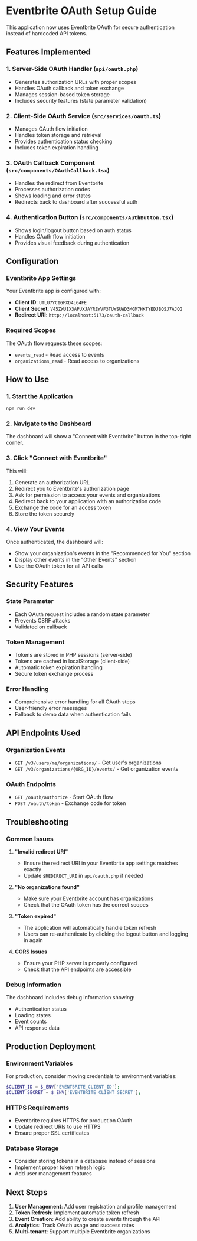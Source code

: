 # Eventbrite OAuth Setup Guide

This application now uses Eventbrite OAuth for secure authentication instead of hardcoded API tokens.

## Features Implemented

### 1. Server-Side OAuth Handler (`api/oauth.php`)
- Generates authorization URLs with proper scopes
- Handles OAuth callback and token exchange
- Manages session-based token storage
- Includes security features (state parameter validation)

### 2. Client-Side OAuth Service (`src/services/oauth.ts`)
- Manages OAuth flow initiation
- Handles token storage and retrieval
- Provides authentication status checking
- Includes token expiration handling

### 3. OAuth Callback Component (`src/components/OAuthCallback.tsx`)
- Handles the redirect from Eventbrite
- Processes authorization codes
- Shows loading and error states
- Redirects back to dashboard after successful auth

### 4. Authentication Button (`src/components/AuthButton.tsx`)
- Shows login/logout button based on auth status
- Handles OAuth flow initiation
- Provides visual feedback during authentication

## Configuration

### Eventbrite App Settings
Your Eventbrite app is configured with:
- **Client ID**: `UTLU7YCIGFXD4L64FE`
- **Client Secret**: `V45ZWUIX3APUXJAYREWVF3TUWSUWD3MGM7HKTYEDJBQSJ7AJQG`
- **Redirect URI**: `http://localhost:5173/oauth-callback`

### Required Scopes
The OAuth flow requests these scopes:
- `events_read` - Read access to events
- `organizations_read` - Read access to organizations

## How to Use

### 1. Start the Application
```bash
npm run dev
```

### 2. Navigate to the Dashboard
The dashboard will show a "Connect with Eventbrite" button in the top-right corner.

### 3. Click "Connect with Eventbrite"
This will:
1. Generate an authorization URL
2. Redirect you to Eventbrite's authorization page
3. Ask for permission to access your events and organizations
4. Redirect back to your application with an authorization code
5. Exchange the code for an access token
6. Store the token securely

### 4. View Your Events
Once authenticated, the dashboard will:
- Show your organization's events in the "Recommended for You" section
- Display other events in the "Other Events" section
- Use the OAuth token for all API calls

## Security Features

### State Parameter
- Each OAuth request includes a random state parameter
- Prevents CSRF attacks
- Validated on callback

### Token Management
- Tokens are stored in PHP sessions (server-side)
- Tokens are cached in localStorage (client-side)
- Automatic token expiration handling
- Secure token exchange process

### Error Handling
- Comprehensive error handling for all OAuth steps
- User-friendly error messages
- Fallback to demo data when authentication fails

## API Endpoints Used

### Organization Events
- `GET /v3/users/me/organizations/` - Get user's organizations
- `GET /v3/organizations/{ORG_ID}/events/` - Get organization events

### OAuth Endpoints
- `GET /oauth/authorize` - Start OAuth flow
- `POST /oauth/token` - Exchange code for token

## Troubleshooting

### Common Issues

1. **"Invalid redirect URI"**
   - Ensure the redirect URI in your Eventbrite app settings matches exactly
   - Update `$REDIRECT_URI` in `api/oauth.php` if needed

2. **"No organizations found"**
   - Make sure your Eventbrite account has organizations
   - Check that the OAuth token has the correct scopes

3. **"Token expired"**
   - The application will automatically handle token refresh
   - Users can re-authenticate by clicking the logout button and logging in again

4. **CORS Issues**
   - Ensure your PHP server is properly configured
   - Check that the API endpoints are accessible

### Debug Information
The dashboard includes debug information showing:
- Authentication status
- Loading states
- Event counts
- API response data

## Production Deployment

### Environment Variables
For production, consider moving credentials to environment variables:
```php
$CLIENT_ID = $_ENV['EVENTBRITE_CLIENT_ID'];
$CLIENT_SECRET = $_ENV['EVENTBRITE_CLIENT_SECRET'];
```

### HTTPS Requirements
- Eventbrite requires HTTPS for production OAuth
- Update redirect URIs to use HTTPS
- Ensure proper SSL certificates

### Database Storage
- Consider storing tokens in a database instead of sessions
- Implement proper token refresh logic
- Add user management features

## Next Steps

1. **User Management**: Add user registration and profile management
2. **Token Refresh**: Implement automatic token refresh
3. **Event Creation**: Add ability to create events through the API
4. **Analytics**: Track OAuth usage and success rates
5. **Multi-tenant**: Support multiple Eventbrite organizations 